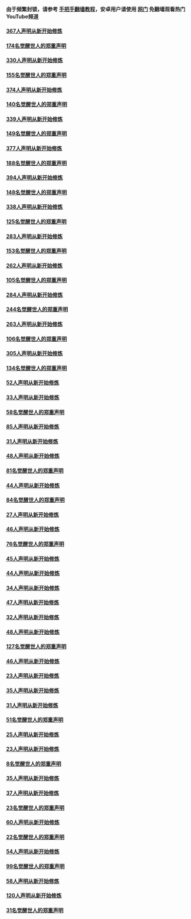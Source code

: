 #### 由于频繁封锁，请参考 [手把手翻墙教程](https://github.com/gfw-breaker/guides/wiki/)，安卓用户请使用 [网门](https://github.com/gfw-breaker/nogfw/blob/master/dl.md?t=06050901) 免翻墙观看热门YouTube频道 

#### [367人声明从新开始修炼](../pages/91/426421.md?t=06050901) 

#### [174名觉醒世人的郑重声明](../pages/91/426420.md?t=06050901) 

#### [330人声明从新开始修炼](../pages/91/426139.md?t=06050901) 

#### [155名觉醒世人的郑重声明](../pages/91/426138.md?t=06050901) 

#### [374人声明从新开始修炼](../pages/91/425811.md?t=06050901) 

#### [140名觉醒世人的郑重声明](../pages/91/425810.md?t=06050901) 

#### [339人声明从新开始修炼](../pages/91/425690.md?t=06050901) 

#### [149名觉醒世人的郑重声明](../pages/91/425689.md?t=06050901) 

#### [377人声明从新开始修炼](../pages/91/424867.md?t=06050901) 

#### [188名觉醒世人的郑重声明](../pages/91/424866.md?t=06050901) 

#### [394人声明从新开始修炼](../pages/91/423914.md?t=06050901) 

#### [148名觉醒世人的郑重声明](../pages/91/423913.md?t=06050901) 

#### [338人声明从新开始修炼](../pages/91/423540.md?t=06050901) 

#### [125名觉醒世人的郑重声明](../pages/91/423539.md?t=06050901) 

#### [283人声明从新开始修炼](../pages/91/423296.md?t=06050901) 

#### [153名觉醒世人的郑重声明](../pages/91/423295.md?t=06050901) 

#### [262人声明从新开始修炼](../pages/91/423004.md?t=06050901) 

#### [105名觉醒世人的郑重声明](../pages/91/423003.md?t=06050901) 

#### [284人声明从新开始修炼](../pages/91/422707.md?t=06050901) 

#### [244名觉醒世人的郑重声明](../pages/91/422706.md?t=06050901) 

#### [263人声明从新开始修炼](../pages/91/422553.md?t=06050901) 

#### [106名觉醒世人的郑重声明](../pages/91/422552.md?t=06050901) 

#### [305人声明从新开始修炼](../pages/91/422153.md?t=06050901) 

#### [134名觉醒世人的郑重声明](../pages/91/422152.md?t=06050901) 

#### [52人声明从新开始修炼](../pages/91/421846.md?t=06050901) 

#### [33人声明从新开始修炼](../pages/91/421804.md?t=06050901) 

#### [58名觉醒世人的郑重声明](../pages/91/421845.md?t=06050901) 

#### [85人声明从新开始修炼](../pages/91/421769.md?t=06050901) 

#### [31人声明从新开始修炼](../pages/91/421763.md?t=06050901) 

#### [48人声明从新开始修炼](../pages/91/421605.md?t=06050901) 

#### [81名觉醒世人的郑重声明](../pages/91/421656.md?t=06050901) 

#### [44人声明从新开始修炼](../pages/91/421544.md?t=06050901) 

#### [84名觉醒世人的郑重声明](../pages/91/421543.md?t=06050901) 

#### [27人声明从新开始修炼](../pages/91/421465.md?t=06050901) 

#### [46人声明从新开始修炼](../pages/91/421454.md?t=06050901) 

#### [76名觉醒世人的郑重声明](../pages/91/421453.md?t=06050901) 

#### [45人声明从新开始修炼](../pages/91/421452.md?t=06050901) 

#### [44人声明从新开始修炼](../pages/91/421422.md?t=06050901) 

#### [34人声明从新开始修炼](../pages/91/421322.md?t=06050901) 

#### [47人声明从新开始修炼](../pages/91/421264.md?t=06050901) 

#### [32人声明从新开始修炼](../pages/91/421225.md?t=06050901) 

#### [48人声明从新开始修炼](../pages/91/421202.md?t=06050901) 

#### [127名觉醒世人的郑重声明](../pages/91/421224.md?t=06050901) 

#### [46人声明从新开始修炼](../pages/91/421203.md?t=06050901) 

#### [23人声明从新开始修炼](../pages/91/421138.md?t=06050901) 

#### [35人声明从新开始修炼](../pages/91/421122.md?t=06050901) 

#### [31人声明从新开始修炼](../pages/91/421081.md?t=06050901) 

#### [51名觉醒世人的郑重声明](../pages/91/421080.md?t=06050901) 

#### [25人声明从新开始修炼](../pages/91/421020.md?t=06050901) 

#### [23人声明从新开始修炼](../pages/91/420884.md?t=06050901) 

#### [8名觉醒世人的郑重声明](../pages/91/420883.md?t=06050901) 

#### [35人声明从新开始修炼](../pages/91/420809.md?t=06050901) 

#### [37人声明从新开始修炼](../pages/91/420766.md?t=06050901) 

#### [23名觉醒世人的郑重声明](../pages/91/420765.md?t=06050901) 

#### [60人声明从新开始修炼](../pages/91/420727.md?t=06050901) 

#### [22名觉醒世人的郑重声明](../pages/91/420726.md?t=06050901) 

#### [54人声明从新开始修炼](../pages/91/420529.md?t=06050901) 

#### [99名觉醒世人的郑重声明](../pages/91/420528.md?t=06050901) 

#### [58人声明从新开始修炼](../pages/91/420198.md?t=06050901) 

#### [120人声明从新开始修炼](../pages/91/420141.md?t=06050901) 

#### [31名觉醒世人的郑重声明](../pages/91/420197.md?t=06050901) 

